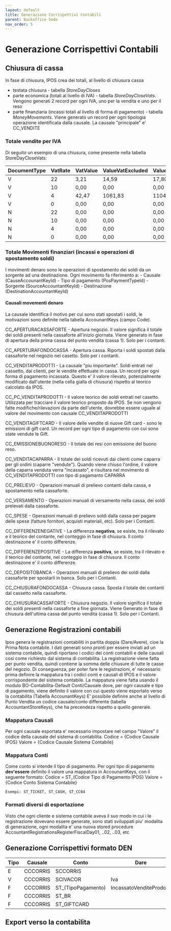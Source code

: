 ```yaml
---
layout: default
title: Generazione Corrispettivi Contabili
parent: Backoffice Sede
nav_order: 5
---
```


# Generazione Corrispettivi Contabili

## Chiusura di cassa
In fase di chiusura, IPOS crea dei totali, al livello di chiusura cassa
- testata chiusura - tabella *StoreDayCloses*
- parte economica (totali al livello di IVA) - tabella *StoreDayCloseVats*.
   Vengono generati 2 record per ogni IVA, uno per la vendita e uno per il reso
- parte finanziaria (incassi totali al livello di forma di pagamento) - tabella *MoneyMovements*.
   Viene generato un record per ogni tipologia operazione identificata dalla causale. La causale "principale" e' CC_VENDITE

### Totale vendite per IVA

Di seguito un esempio di una chiusura, come presente nella tabella StoreDayCloseVats:
	
|DocumentType	|VatRate	|VatValue	|ValueVatExcluded	|ValueVatIncluded|
|------------	|--------	|--------	|-------------------|----------------|
|V				|22		|3,21		|14,59					|17,80           |
|V				|10		|0,00		|0,00					|0,00            |
|V				|4		|42,47		|1061,83				|1104,30         |
|V				|0		|0,00		|0,00					|0,00            |
|N				|22		|0,00		|0,00					|0,00            |
|N				|10		|0,00		|0,00					|0,00            |
|N				|4		|0,00		|0,00					|0,00            |
|N				|0		|0,00		|0,00					|0,00            |
	

### Totale Movimenti finanziari (incassi e operazioni di spostamento soldi)

I movimenti denaro sono le operazioni di spostamento dei soldi da un sorgente ad una destinazione.
Ogni movimento fa riferimento a:
	- Causale	(CauseAccounantKeyId)
	- Tipo di pagamento	(PosPaymentTypeId)
	- Sorgente	(SourceAccountantKeyId)
	- Destinazione	(DestinationAccountantKeyId)
	
#### Causali movementi denaro
La causale identifica il motivo per cui sono stati spostati i soldi, le motivazioni sono definite nella tabella AccounantKeys (campo Code). 

CC_APERTURACASSAFORTE	- Apertura negozio. Il valore significa il totale dei soldi presenti nella cassaforte all'inizio giornata. Viene generato in fase di apertura della prima cassa del punto vendita (cassa 1). Solo per i contanti. 

CC_APERTURAFONDOCASSA	- Apertura cassa. Riporta i soldi spostati dalla cassaforte nel negozio  nel casetto. Solo per i contanti. 

CC_VENDITAPRODOTTI - La causale "piu importante". Soldi entrati nel cassetto, dai clienti, per le vendite effettuate in cassa. Un record per ogni forma di pagamento incassata. Questo e' il valore rilevato, potenzialmente modificato dall'utente (nella cella gialla di chiusura) rispetto al teorico calcolato da IPOS.

CC_PC_VENDITAPRODOTTI - Il valore teorico dei soldi entrati nel casetto. Utilizzata per tracciare il valore teorico proposto da IPOS. Se non vengono fatte modifiche/rilevazioni da parte dell'utente, dovrebbe essere uguale al valore del movimento con causale CC_VENDITAPRODOTTI

CC_VENDITAGIFTCARD	- Il valore delle vendite di nuove Gift card - sono le emissioni di gift card. Un record per ogni tipo di pagamento con cui sono state vendute le Gift.

CC_EMISSIONEBUONORESO - Il totale dei resi con emissione del buono reso.

CC_VENDITACAPARRA - Il totale dei soldi ricevuti dai clienti come caparra per gli ordini (caparre "vendute"). Quando viene chiuso l'ordine, il valore della caparra venduta verra "incassato", e risultara nel movimento di CC_VENDITAPRODOTTI con tipo di pagamanto CAPARRA
	
CC_PRELIEVO - Operazioni manuali di prelievo contanti dalla cassa, e spostamento nella cassaforte.

CC_VERSAMENTO - Operazioni manuali di versamento nella cassa, dei soldi prelevati dalla cassaforte.

CC_SPESE - Operazioni manuali di prelievo soldi dalla cassa per pagare delle spese (fatture fornitori, acquisti materiali, etc). Solo per i Contanti.


CC_DIFFERENZENEGATIVE	- La differenza **negativa**, se esiste, tra il rilevato e il teorico del contante, nel conteggio in fase di chiusura. Il conto destinazone e' il conto differenze.

CC_DIFFERENZEPOSITIVE - La differenza **positiva**, se esiste, tra il rilevato e il teorico del contante, nel conteggio in fase di chiusura. Il conto destinazone e' il conto differenze.
		
CC_DEPOSITOBANCA - Operazioni manuali di prelievo dei soldi dalla cassaforte per spostarli in banca. Solo per i Contanti.
	
CC_CHIUSURAFONDOCASSA - Chiusura cassa. Sposta il totale dei contanti dal cassetto nella cassaforte.

CC_CHIUSURACASSAFORTE - Chiusura negozio. Il valore significa il totale dei soldi presenti nella cassaforte a fine giornata. Viene Generato in fase di chiusura dell'ultima cassa del punto vendita (cassa 1). Solo per i Contanti.

## Generazione Registrazioni contabili
Ipos genera le registrazioni contabiliti in partita doppia (Dare/Avere), cioe la Prima Nota contabile. I dati generati sono pronti per essere inviati ad un sistema contabile, quindi riportano i codici dei conti contabili e delle causali cosi come richiesto dal sistema di contabilita. 
La registrazione viene fatta per punto vendita, quindi contiene la somma delle chiusure di tutte le casse del negozio.
Di conseguenza, per poter fare le registrazioni, e' necessario prima definire la mappatura tra i codici conti e causali di IPOS e il valore corrispondente del sistema contabile.
La mappatura viene fatta usando il modulo BO-Contabilita-Default Conti/Causale dove, per ogni causale e tipo di pagamento, viene definito il valore con cui questo viene esportato verso la contabilita (Tabella AccounantKeys)
E' possibile definire anche al livello di Punto Vendita un codice causale/conto differente (tabella AccountantStoreKeys), che ha precendeza rispetto a quello generale.

### Mappatura Causali
Per ogni causale esportata e' necessario impostare nel campo "Valore" il codice della causale del sistema di contabilita.
	Codice = {Codice Causale IPOS}
	Valore = {Codice Causale Sistema Contabile}
	
### Mappatura Conti
Come conto si intende il tipo di pagamento.
Per ogni tipo di pagamento **dev'essere** definito il valore una mappatura in AccounantKeys, con il seguente formato:
	Codice = ST_{Codice Tipo di Pagamento IPOS}
	Valore = {Codice Conto Sistema Contabile}
	
	Esempi: ST_TICKET, ST_CASH, ST_CC04

### Formati diversi di esportazione
Visto che ogni cliente e sistema contabile aveva il suo modo in cui i le registrazione dovevano essere generate, sono stati sviluppati piu' modalita di generazione, ogni modalita e' una nuova stored procedure AccountantRegistrationsRegisterFiscalDay01, ..02, ..03, etc

## Generazione Corrispettivi formato DEN

|Tipo|Causale|Conto|Dare|Avere|
|----|-------|-----|----|-----|
|E|CCCORRIS|SCCORRIS| | Imponibile
|V|CCCORRIS|SCIVACOR| Iva | |
|F|CCCORRIS|ST_(TipoPagamento)| IncassatoVenditeProdotti | |
|F|CCCORRIS|ST_BR| | ValoreBuoniResoEmessi
|F|CCCORRIS|ST_GIFTCARD| | ValoreGiftCardVendute

## Export verso la contabilita


